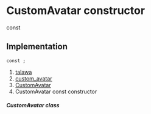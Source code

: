 
<div>

# CustomAvatar constructor

</div>


const 



## Implementation

``` language-dart
const ;
```







1.  [talawa](../../index.md)
2.  [custom_avatar](../../widgets_custom_avatar/)
3.  [CustomAvatar](../../widgets_custom_avatar/CustomAvatar-class.md)
4.  CustomAvatar const constructor

##### CustomAvatar class







